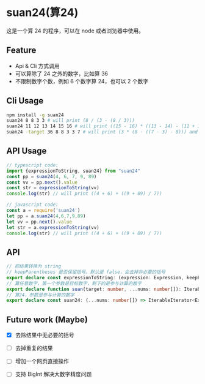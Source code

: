 # suan24(算24)
这是一个算 24 的程序，可以在 node 或者浏览器中使用。

## Feature

- Api & Cli 方式调用
- 可以算除了 24 之外的数字，比如算 36
- 不限制数字个数，例如 6 个数字算 24，也可以 2 个数字

## Cli Usage

```bash
npm install -g suan24
suan24 8 8 3 3 # will print (8 / (3 - (8 / 3)))
suan24 11 12 13 14 15 16 # will print ((15 - 16) * ((13 - 14) - (11 + 12))) and many others
suan24 -target 36 8 8 3 3 7 # will print (3 * (8 - ((7 - 3) - 8))) and many others
```

## API Usage

```typescript
// typescript code:
import {expressionToString, suan24} from "suan24"
const pp = suan24(4, 6, 7, 9, 89)
const vv = pp.next().value
const str = expressionToString(vv)
console.log(str) // will print ((4 + 6) + ((9 + 89) / 7))
```

```javascript
// javascript code:
const a = require('suan24')
let pp = a.suan24(4,6,7,9,89)
let vv = pp.next().value
let str = a.expressionToString(vv)
console.log(str) // will print ((4 + 6) + ((9 + 89) / 7))
```

## API

```typescript
// 把结果转换为 string
// keepParentheses 是否保留括号。默认是 false，会去掉非必要的括号
export declare const expressionToString: (expression: Expression, keepParentheses?: boolean) => string;
// 算任意数字，第一个参数是目标数字，剩下的是参与计算的数字
export declare function suan(target: number, ...nums: number[]): IterableIterator<Expression>;
// 算24，参数是参与计算的数字
export declare const suan24: (...nums: number[]) => IterableIterator<Expression>;
```

## Future work (Maybe)

- [x] 去除结果中无必要的括号
- [ ] 去掉重复的结果
- [ ] 增加一个网页直接操作
- [ ] 支持 BigInt 解决大数字精度问题

